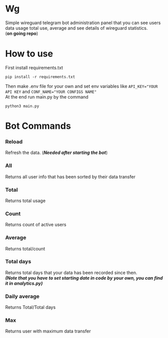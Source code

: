 # Wg
Simple wireguard telegram bot administration panel that you can see users data usage total use, average and see details of wireguard statistics.
</br>(**on going repo**)

# How to use
First install requirements.txt </br>
```
pip install -r requirements.txt
```
Then make .env file for your own and set env variables like
`API_KEY="YOUR API KEY` and `CONF_NAME="YOUR CONFIGS NAME" ` </br>
At the end run main.py by the command
``` 
python3 main.py
```

# Bot Commands

### Reload ###
Refresh the data. (***Needed after starting the bot***)

### All 
Returns all user info that has been sorted by their data transfer

### Total
Returns total usage

### Count
Returns count of active users

### Average
Returns total/count

### Total days
Returns total days that your data has been recorded since then. </br>
***(Note that you have to set starting date in code by your own, you can find it in analytics.py)***

### Daily average 
Returns Total/Total days

### Max
Returns user with maximum data transfer



